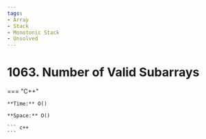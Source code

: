 ```yaml
---
tags:
- Array
- Stack
- Monotonic Stack
- Unsolved
---
```



# 1063. Number of Valid Subarrays

=== "C++"

    **Time:** O()

    **Space:** O()

    ``` c++
    ```